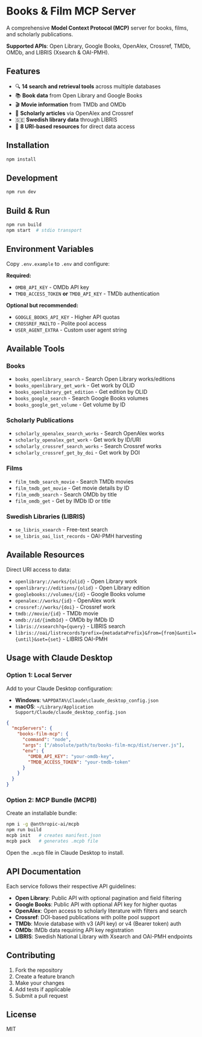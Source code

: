# Books & Film MCP Server

A comprehensive **Model Context Protocol (MCP)** server for books, films, and scholarly publications.

**Supported APIs**: Open Library, Google Books, OpenAlex, Crossref, TMDb, OMDb, and LIBRIS (Xsearch & OAI-PMH).

## Features

- 🔍 **14 search and retrieval tools** across multiple databases
- 📚 **Book data** from Open Library and Google Books
- 🎬 **Movie information** from TMDb and OMDb  
- 📄 **Scholarly articles** via OpenAlex and Crossref
- 🇸🇪 **Swedish library data** through LIBRIS
- 🔗 **8 URI-based resources** for direct data access

## Installation

```bash
npm install
```

## Development

```bash
npm run dev
```

## Build & Run

```bash
npm run build
npm start  # stdio transport
```

## Environment Variables

Copy `.env.example` to `.env` and configure:

**Required:**
- `OMDB_API_KEY` - OMDb API key
- `TMDB_ACCESS_TOKEN` **or** `TMDB_API_KEY` - TMDb authentication

**Optional but recommended:**
- `GOOGLE_BOOKS_API_KEY` - Higher API quotas
- `CROSSREF_MAILTO` - Polite pool access
- `USER_AGENT_EXTRA` - Custom user agent string

## Available Tools

### Books
- `books_openlibrary_search` - Search Open Library works/editions
- `books_openlibrary_get_work` - Get work by OLID
- `books_openlibrary_get_edition` - Get edition by OLID
- `books_google_search` - Search Google Books volumes
- `books_google_get_volume` - Get volume by ID

### Scholarly Publications
- `scholarly_openalex_search_works` - Search OpenAlex works
- `scholarly_openalex_get_work` - Get work by ID/URI
- `scholarly_crossref_search_works` - Search Crossref works
- `scholarly_crossref_get_by_doi` - Get work by DOI

### Films
- `film_tmdb_search_movie` - Search TMDb movies
- `film_tmdb_get_movie` - Get movie details by ID
- `film_omdb_search` - Search OMDb by title
- `film_omdb_get` - Get by IMDb ID or title

### Swedish Libraries (LIBRIS)
- `se_libris_xsearch` - Free-text search
- `se_libris_oai_list_records` - OAI-PMH harvesting

## Available Resources

Direct URI access to data:

- `openlibrary://works/{olid}` - Open Library work
- `openlibrary://editions/{olid}` - Open Library edition
- `googlebooks://volumes/{id}` - Google Books volume
- `openalex://works/{id}` - OpenAlex work
- `crossref://works/{doi}` - Crossref work
- `tmdb://movie/{id}` - TMDb movie
- `omdb://id/{imdbId}` - OMDb by IMDb ID
- `libris://xsearch?q={query}` - LIBRIS search
- `libris://oai/listrecords?prefix={metadataPrefix}&from={from}&until={until}&set={set}` - LIBRIS OAI-PMH

## Usage with Claude Desktop

### Option 1: Local Server

Add to your Claude Desktop configuration:
- **Windows**: `%APPDATA%\Claude\claude_desktop_config.json`
- **macOS**: `~/Library/Application Support/Claude/claude_desktop_config.json`

```json
{
  "mcpServers": {
    "books-film-mcp": {
      "command": "node",
      "args": ["/absolute/path/to/books-film-mcp/dist/server.js"],
      "env": {
        "OMDB_API_KEY": "your-omdb-key",
        "TMDB_ACCESS_TOKEN": "your-tmdb-token"
      }
    }
  }
}
```

### Option 2: MCP Bundle (MCPB)

Create an installable bundle:

```bash
npm i -g @anthropic-ai/mcpb
npm run build
mcpb init   # creates manifest.json
mcpb pack   # generates .mcpb file
```

Open the `.mcpb` file in Claude Desktop to install.

## API Documentation

Each service follows their respective API guidelines:

- **Open Library**: Public API with optional pagination and field filtering
- **Google Books**: Public API with optional API key for higher quotas
- **OpenAlex**: Open access to scholarly literature with filters and search
- **Crossref**: DOI-based publications with polite pool support
- **TMDb**: Movie database with v3 (API key) or v4 (Bearer token) auth
- **OMDb**: IMDb data requiring API key registration
- **LIBRIS**: Swedish National Library with Xsearch and OAI-PMH endpoints

## Contributing

1. Fork the repository
2. Create a feature branch
3. Make your changes
4. Add tests if applicable
5. Submit a pull request

## License

MIT